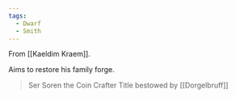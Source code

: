 ```yaml
---
tags:
  - Dwarf
  - Smith
---
```


From [[Kaeldim Kraem]]. 

Aims to restore his family forge.

> Ser Soren the Coin Crafter
Title bestowed by [[Dorgelbruff]]